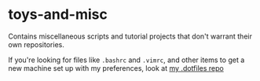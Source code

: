 toys-and-misc
==================

Contains miscellaneous scripts and tutorial projects that don't warrant their own repositories.

If you're looking for files like `.bashrc` and `.vimrc`, and other items to get a new machine set up with my preferences, look at [my .dotfiles repo](https://github.com/premgane/.dotfiles)
